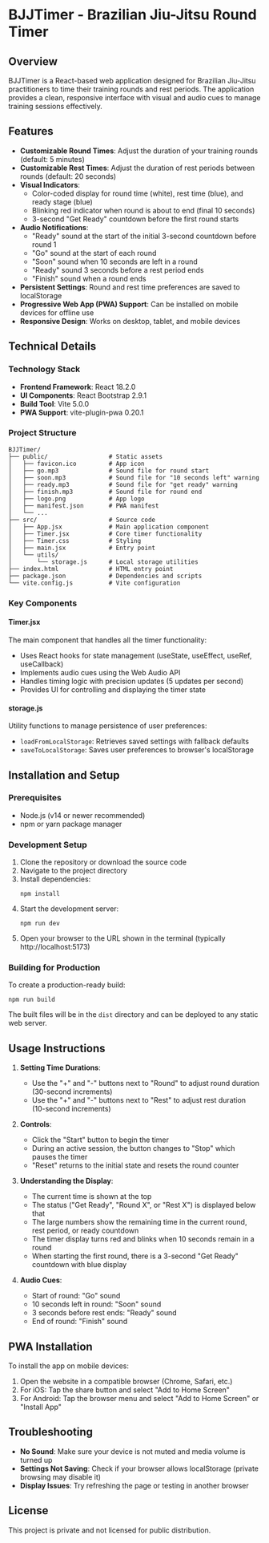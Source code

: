 # BJJTimer - Brazilian Jiu-Jitsu Round Timer

## Overview

BJJTimer is a React-based web application designed for Brazilian Jiu-Jitsu practitioners to time their training rounds and rest periods. The application provides a clean, responsive interface with visual and audio cues to manage training sessions effectively.

## Features

- **Customizable Round Times**: Adjust the duration of your training rounds (default: 5 minutes)
- **Customizable Rest Times**: Adjust the duration of rest periods between rounds (default: 20 seconds)
- **Visual Indicators**: 
  - Color-coded display for round time (white), rest time (blue), and ready stage (blue)
  - Blinking red indicator when round is about to end (final 10 seconds)
  - 3-second "Get Ready" countdown before the first round starts
- **Audio Notifications**:
  - "Ready" sound at the start of the initial 3-second countdown before round 1
  - "Go" sound at the start of each round
  - "Soon" sound when 10 seconds are left in a round
  - "Ready" sound 3 seconds before a rest period ends
  - "Finish" sound when a round ends
- **Persistent Settings**: Round and rest time preferences are saved to localStorage
- **Progressive Web App (PWA) Support**: Can be installed on mobile devices for offline use
- **Responsive Design**: Works on desktop, tablet, and mobile devices

## Technical Details

### Technology Stack

- **Frontend Framework**: React 18.2.0
- **UI Components**: React Bootstrap 2.9.1
- **Build Tool**: Vite 5.0.0
- **PWA Support**: vite-plugin-pwa 0.20.1

### Project Structure

```
BJJTimer/
├── public/                 # Static assets
│   ├── favicon.ico         # App icon
│   ├── go.mp3              # Sound file for round start
│   ├── soon.mp3            # Sound file for "10 seconds left" warning
│   ├── ready.mp3           # Sound file for "get ready" warning
│   ├── finish.mp3          # Sound file for round end
│   ├── logo.png            # App logo
│   ├── manifest.json       # PWA manifest
│   └── ...
├── src/                    # Source code
│   ├── App.jsx             # Main application component
│   ├── Timer.jsx           # Core timer functionality
│   ├── Timer.css           # Styling
│   ├── main.jsx            # Entry point
│   └── utils/
│       └── storage.js      # Local storage utilities
├── index.html              # HTML entry point
├── package.json            # Dependencies and scripts
└── vite.config.js          # Vite configuration
```

### Key Components

#### Timer.jsx

The main component that handles all the timer functionality:

- Uses React hooks for state management (useState, useEffect, useRef, useCallback)
- Implements audio cues using the Web Audio API
- Handles timing logic with precision updates (5 updates per second)
- Provides UI for controlling and displaying the timer state

#### storage.js

Utility functions to manage persistence of user preferences:

- `loadFromLocalStorage`: Retrieves saved settings with fallback defaults
- `saveToLocalStorage`: Saves user preferences to browser's localStorage

## Installation and Setup

### Prerequisites

- Node.js (v14 or newer recommended)
- npm or yarn package manager

### Development Setup

1. Clone the repository or download the source code
2. Navigate to the project directory
3. Install dependencies:
   ```
   npm install
   ```
4. Start the development server:
   ```
   npm run dev
   ```
5. Open your browser to the URL shown in the terminal (typically http://localhost:5173)

### Building for Production

To create a production-ready build:

```
npm run build
```

The built files will be in the `dist` directory and can be deployed to any static web server.

## Usage Instructions

1. **Setting Time Durations**:
   - Use the "+" and "-" buttons next to "Round" to adjust round duration (30-second increments)
   - Use the "+" and "-" buttons next to "Rest" to adjust rest duration (10-second increments)

2. **Controls**:
   - Click the "Start" button to begin the timer
   - During an active session, the button changes to "Stop" which pauses the timer
   - "Reset" returns to the initial state and resets the round counter

3. **Understanding the Display**:
   - The current time is shown at the top
   - The status ("Get Ready", "Round X", or "Rest X") is displayed below that
   - The large numbers show the remaining time in the current round, rest period, or ready countdown
   - The timer display turns red and blinks when 10 seconds remain in a round
   - When starting the first round, there is a 3-second "Get Ready" countdown with blue display

4. **Audio Cues**:
   - Start of round: "Go" sound
   - 10 seconds left in round: "Soon" sound
   - 3 seconds before rest ends: "Ready" sound
   - End of round: "Finish" sound

## PWA Installation

To install the app on mobile devices:

1. Open the website in a compatible browser (Chrome, Safari, etc.)
2. For iOS: Tap the share button and select "Add to Home Screen"
3. For Android: Tap the browser menu and select "Add to Home Screen" or "Install App"

## Troubleshooting

- **No Sound**: Make sure your device is not muted and media volume is turned up
- **Settings Not Saving**: Check if your browser allows localStorage (private browsing may disable it)
- **Display Issues**: Try refreshing the page or testing in another browser

## License

This project is private and not licensed for public distribution.
